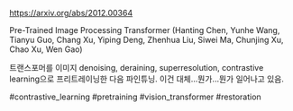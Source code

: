 https://arxiv.org/abs/2012.00364

Pre-Trained Image Processing Transformer (Hanting Chen, Yunhe Wang, Tianyu Guo, Chang Xu, Yiping Deng, Zhenhua Liu, Siwei Ma, Chunjing Xu, Chao Xu, Wen Gao)

트랜스포머를 이미지 denoising, deraining, superresolution, contrastive learning으로 프리트레이닝한 다음 파인튜닝. 이건 대체...뭔가...뭔가 일어나고 있음.

#contrastive_learning #pretraining #vision_transformer #restoration